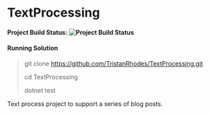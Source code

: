 # TextProcessing

#### Project Build Status: ![Project Build Status](https://github.com/TristanRhodes/TextProcessing/actions/workflows/dotnet.yml/badge.svg)

#### Running Solution

> git clone https://github.com/TristanRhodes/TextProcessing.git
> 
> cd TextProcessing
> 
> dotnet test

Text process project to support a series of blog posts.
